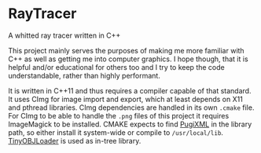# RayTracer
A whitted ray tracer written in C++

This project mainly serves the purposes of making me more familiar with C++ as well as getting me into computer
graphics. I hope though, that it is helpful and/or educational for others too and I try to keep the code understandable,
rather than highly performant.

It is written in C++11 and thus requires a compiler capable of that standard. It uses CImg for image import and export,
which at least depends on X11 and pthread libraries. CImg dependencies are handled in its own `.cmake` file. For CImg to
be able to handle the `.png` files of this project it requires ImageMagick to be installed. CMAKE expects to find
[PugiXML](https://github.com/zeux/pugixml) in the library path, so either install it system-wide or compile to `/usr/local/lib`.
[TinyOBJLoader](https://github.com/syoyo/tinyobjloader) is used as in-tree library.
